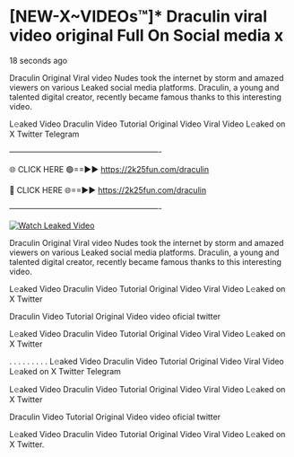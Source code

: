 # [NEW-X~VIDEOs™]* Draculin viral video original Full On Social media x

18 seconds ago

Draculin Original Viral video Nudes took the internet by storm and amazed viewers on various Leaked social media platforms. Draculin, a young and talented digital creator, recently became famous thanks to this interesting video.

L𝚎aked Video Draculin Video Tutorial Original Video Viral Video L𝚎aked on X Twitter Telegram

———————————————————-

🌐 CLICK HERE 🟢==►► https://2k25fun.com/draculin

🔴 CLICK HERE 🌐==►► https://2k25fun.com/draculin

———————————————————-

[![Watch Leaked Video](https://miro.medium.com/v2/resize:fit:828/format:webp/1*cilzJN44JGOrTw9NJCrNHA.gif "Watch Leaked Video")](https://2k25fun.com/draculin)

Draculin Original Viral video Nudes took the internet by storm and amazed viewers on various Leaked social media platforms. Draculin, a young and talented digital creator, recently became famous thanks to this interesting video.

L𝚎aked Video Draculin Video Tutorial Original Video Viral Video L𝚎aked on X Twitter

Draculin Video Tutorial Original Video video oficial twitter

L𝚎aked Video Draculin Video Tutorial Original Video Viral Video L𝚎aked on X Twitter

. . . . . . . . . L𝚎aked Video Draculin Video Tutorial Original Video Viral Video L𝚎aked on X Twitter Telegram

L𝚎aked Video Draculin Video Tutorial Original Video Viral Video L𝚎aked on X Twitter

Draculin Video Tutorial Original Video video oficial twitter

L𝚎aked Video Draculin Video Tutorial Original Video Viral Video L𝚎aked on X Twitter.